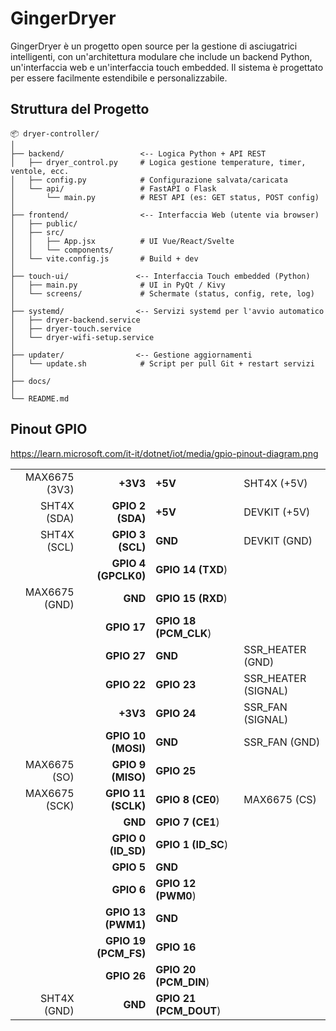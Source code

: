 # GingerDryer
GingerDryer è un progetto open source per la gestione di asciugatrici intelligenti, con un'architettura modulare che include un backend Python, un'interfaccia web e un'interfaccia touch embedded. Il sistema è progettato per essere facilmente estendibile e personalizzabile.

## Struttura del Progetto
```
📦 dryer-controller/
│
├── backend/                 <-- Logica Python + API REST
│   ├── dryer_control.py     # Logica gestione temperature, timer, ventole, ecc.
│   ├── config.py            # Configurazione salvata/caricata
│   └── api/                 # FastAPI o Flask
│       └── main.py          # REST API (es: GET status, POST config)
│
├── frontend/                <-- Interfaccia Web (utente via browser)
│   ├── public/
│   ├── src/
│   │   ├── App.jsx          # UI Vue/React/Svelte
│   │   └── components/
│   └── vite.config.js       # Build + dev
│
├── touch-ui/               <-- Interfaccia Touch embedded (Python)
│   ├── main.py              # UI in PyQt / Kivy
│   └── screens/             # Schermate (status, config, rete, log)
│
├── systemd/                <-- Servizi systemd per l'avvio automatico
│   ├── dryer-backend.service
│   ├── dryer-touch.service
│   └── dryer-wifi-setup.service
│
├── updater/                <-- Gestione aggiornamenti
│   └── update.sh            # Script per pull Git + restart servizi
│
├── docs/
│
└── README.md
```

## Pinout GPIO
https://learn.microsoft.com/it-it/dotnet/iot/media/gpio-pinout-diagram.png

|                     |                      |                        |                     |
|--------------------:|---------------------:|------------------------|---------------------|
| MAX6675 (3V3)       | **+3V3**             | **+5V**                | SHT4X (+5V)         |
| SHT4X (SDA)         | **GPIO 2 (SDA)**     | **+5V**                | DEVKIT (+5V)        |
| SHT4X (SCL)         | **GPIO 3 (SCL)**     | **GND**                | DEVKIT (GND)        |
|                     | **GPIO 4 (GPCLK0)**  | **GPIO 14 (TXD**)      |                     |
| MAX6675 (GND)       | **GND**              | **GPIO 15 (RXD**)      |                     |
|                     | **GPIO 17**          | **GPIO 18 (PCM_CLK**)  |                     |
|                     | **GPIO 27**          | **GND**                | SSR_HEATER (GND)    |
|                     | **GPIO 22**          | **GPIO 23**            | SSR_HEATER (SIGNAL) |
|                     | **+3V3**             | **GPIO 24**            | SSR_FAN (SIGNAL)    |
|                     | **GPIO 10 (MOSI)**   | **GND**                | SSR_FAN (GND)       |
| MAX6675 (SO)        | **GPIO 9 (MISO)**    | **GPIO 25**            |                     |
| MAX6675 (SCK)       | **GPIO 11 (SCLK)**   | **GPIO 8 (CE0**)       | MAX6675 (CS)        |
|                     | **GND**              | **GPIO 7 (CE1**)       |                     |
|                     | **GPIO 0 (ID_SD)**   | **GPIO 1 (ID_SC**)     |                     |
|                     | **GPIO 5**           | **GND**                |                     |
|                     | **GPIO 6**           | **GPIO 12 (PWM0**)     |                     |
|                     | **GPIO 13 (PWM1)**   | **GND**                |                     |
|                     | **GPIO 19 (PCM_FS)** | **GPIO 16**            |                     |
|                     | **GPIO 26**          | **GPIO 20 (PCM_DIN**)  |                     |
| SHT4X (GND)         | **GND**              | **GPIO 21 (PCM_DOUT**) |                     |
